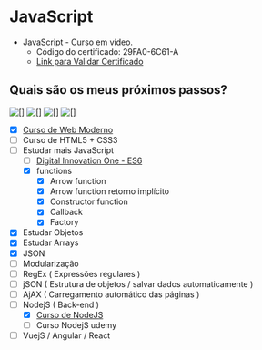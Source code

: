 # JavaScript

- JavaScript - Curso em vídeo.
	- Código do certificado: 29FA0-6C61-A
	- [Link para Validar Certificado](https://www.cursoemvideo.com/validacao-de-certificado/?codigo=29FA0-6C61-A)


## Quais são os meus próximos passos?
![[]](https://img.shields.io/badge/HTML5-E34F26?style=for-the-badge&logo=html5&logoColor=white) ![[]](https://img.shields.io/badge/CSS3-1572B6?style=for-the-badge&logo=css3&logoColor=white) ![[]](https://img.shields.io/badge/JavaScript-323330?style=for-the-badge&logo=javascript&logoColor=F7DF1E) ![[]](https://img.shields.io/badge/Node.js-43853D?style=for-the-badge&logo=node.js&logoColor=white)

- [x] [Curso de Web Moderno](https://www.udemy.com/course/curso-web/)
- [ ] Curso de HTML5 + CSS3
- [ ] Estudar mais JavaScript
	- [ ] [Digital Innovation One - ES6](https://web.digitalinnovation.one/course/javascript-es6-essencial/learning/183aad79-0e6d-4acb-880f-b0e179824a81/)
	- [x] functions
		- [x] Arrow function
		- [x] Arrow function retorno implícito
		- [x] Constructor function
		- [x] Callback
		- [x] Factory
- [x] Estudar Objetos 
- [x] Estudar Arrays
- [x] JSON
- [ ] Modularização
- [ ] RegEx ( Expressões regulares )
- [ ] jSON ( Estrutura de objetos / salvar dados automaticamente )
- [ ] AjAX ( Carregamento automático das páginas )
- [ ] NodejS ( Back-end ) 
	- [x] [Curso de NodeJS](https://www.youtube.com/playlist?list=PLJ_KhUnlXUPtbtLwaxxUxHqvcNQndmI4B)
	- [ ] Curso NodejS udemy
- [ ] VuejS / Angular / React
